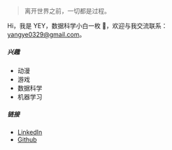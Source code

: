 > 离开世界之前，一切都是过程。

Hi，我是 YEY，数据科学小白一枚 👻，欢迎与我交流联系：<yangye0329@gmail.com>。

##### 兴趣

* 动漫
* 游戏
* 数据科学
* 机器学习

##### 链接

* [LinkedIn](https://www.linkedin.com/in/ye-andy-yang-7a879988/)
* [Github](https://github.com/Andy-TK)
